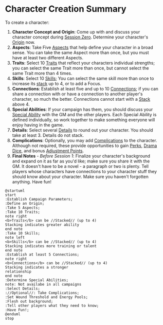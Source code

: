 # Character Creation Summary

To create a character:

1. **Character Concept and Origin**: Come up with and discuss your character concept during [Session Zero](SessionZero.md). Determine your character's [Origin](Origin.md) now.
2. **Aspects**: Take Five [Aspects](Aspects.md) that help define your character in a broad sense. You can take the same Aspect more than once, but you must have at least two different Aspects.
3. **Traits**: Select 10 [Traits](Traits.md) that reflect your characters individual strengths; you can select the same Trait more than once, but cannot select the same Trait more than 4 times.
4. **Skills**: Select 10 [Skills](Skills.md); You can select the same skill more than once to increase its [stack](Stack.md) up to 4, or to add a Focus.
5. **Connections**: Establish at least five and up to 10 [Connections](Connections.md); if you can share a connection with or have a connection to another player's character, so much the better. Connections cannot start with a [Stack](Stack.md) above 4.
6. **Special Abilities**: If your campaign has them, you should discuss your [Special Ability](SpecialAbilities.md) with the GM and the other players. Each Special Ability is defined individually, so work together to make something everyone will enjoy having in the game.
7. **Details**: Select several [Details](Details.md) to round out your character. You should take at least 3. Details do not stack.
8. **Complications**: Optionally, you may add [Complications](Complications.md) to the character. Although not required, these provide opportunities to gain [Perks](Perks.md), [Drama Dice](DramaDice.md), and bonus [Adjustment Points](AdjustmentPoints.md).
9.  **Final Notes** - *Before Session 1*: Finalize your character's background and expand on it as far as you'd like; make sure you share it with the GM. It doesn't have to be a novel - a paragraph or two is plenty. Tell players whose characters have connections to your character stuff they should know about your character. Make sure you haven't forgotten anything. Have fun!

```plantuml
@startuml
start
:Establish Campaign Parameters;
:Define an Origin;
:Take 5 Aspects;
:Take 10 Traits;
note right
<b>Traits</b> can be //Stacked// (up to 4)
Stacking indicates greater ability
end note
:Take 10 Skills;
note left
<b>Skills</b> can be //Stacked// (up to 4)
Stacking indicates more training or talent
end note
:Establish at least 5 Connections;
note right
<b>Connections</b> can be //Stacked// (up to 4)
Stacking indicates a stronger
relationship
end note
:Determine Special Abilities;
note: Not availabe in all campaigns
:Select Details;
://Optional//: Take Complications;
:Set Wound Threshold and Energy Pools;
:Flesh out background;
:Tell other players what they need to know;
:Have Fun!;
@enduml
stop
```
